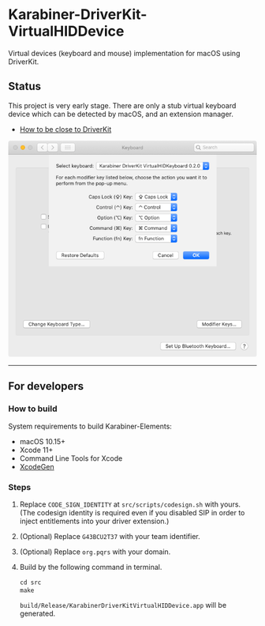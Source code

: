 # Karabiner-DriverKit-VirtualHIDDevice

Virtual devices (keyboard and mouse) implementation for macOS using DriverKit.

## Status

This project is very early stage.
There are only a stub virtual keyboard device which can be detected by macOS, and an extension manager.

-   [How to be close to DriverKit](DEVELOPMENT.md)

![System Preferences](docs/images/system-preferences.png)

---

## For developers

### How to build

System requirements to build Karabiner-Elements:

-   macOS 10.15+
-   Xcode 11+
-   Command Line Tools for Xcode
-   [XcodeGen](https://github.com/yonaskolb/XcodeGen)

### Steps

1.  Replace `CODE_SIGN_IDENTITY` at `src/scripts/codesign.sh` with yours.
    (The codesign identity is required even if you disabled SIP in order to inject entitlements into your driver extension.)
2.  (Optional) Replace `G43BCU2T37` with your team identifier.
3.  (Optional) Replace `org.pqrs` with your domain.
4.  Build by the following command in terminal.

    ```shell
    cd src
    make
    ```

    `build/Release/KarabinerDriverKitVirtualHIDDevice.app` will be generated.
